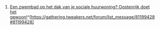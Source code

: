 1. [Een zwembad op het dak van je sociale huurwoning? Oostenrijk doet het gewoon!](https://www.youtube.com/watch?v=qpO1yu-caiA)^[https://gathering.tweakers.net/forum/list_message/81199428#81199428]
